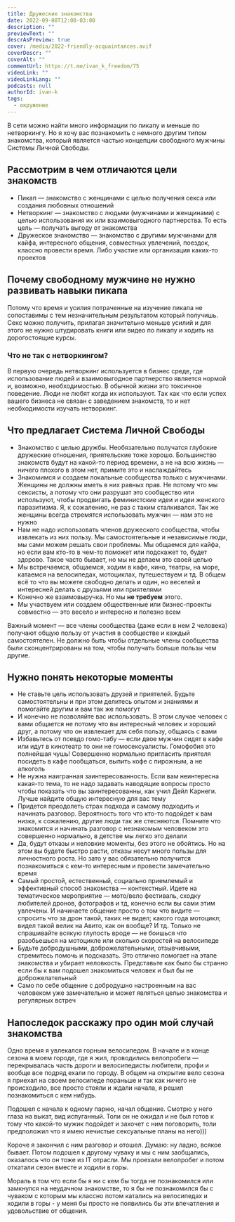 ```yaml
---
title: Дружеские знакомства
date: 2022-09-08T12:00-03:00
description: ""
previewText: ""
descrAsPreview: true
cover: /media/2022-friendly-acquaintances.avif
coverDescr: ""
coverAlt: ""
commentUrl: https://t.me/ivan_k_freedom/75
videoLink: ""
videoLinkLang: ""
podcasts: null
authorId: ivan-k
tags:
  - окружение
---
```


В сети можно найти много информации по пикапу и меньше по нетворкингу. Но я хочу вас познакомить с немного другим типом знакомства, который является частью концепции свободного мужчины Системы Личной Свободы.

## Рассмотрим в чем отличаются цели знакомств

- Пикап — знакомство с женщинами с целью получения секса или создания любовных отношений
- Нетворкинг — знакомство с людьми (мужчинами и женщинами) с целью использования их или взаимовыгодного партнерства. То есть цель — получать выгоду от знакомства
- Дружеское знакомство — знакомство с другими мужчинами для кайфа, интересного общения, совместных увлечений, поездок, классно провести время. Либо участие или организация каких-то проектов

## Почему свободному мужчине не нужно развивать навыки пикапа

Потому что время и усилия потраченные на изучение пикапа не сопоставимы с тем незначительным результатом который получишь. Секс можно получить, прилагая значительно меньше усилий и для этого не нужно штудировать книги или видео по пикапу и ходить на дорогостоящие курсы.

### Что не так с нетворкингом?

В первую очередь нетворкинг используется в бизнес среде, где использование людей и взаимовыгодное партнерство является нормой и, возможно, необходимостью. В обычной жизни это токсичное поведение. Люди не любят когда их используют. Так как что если успех вашего бизнеса не связан с заведением знакомств, то и нет необходимости изучать нетворкинг.

## Что предлагает Система Личной Свободы

- Знакомство с целью дружбы. Необязательно получатся глубокие дружеские отношения, приятельские тоже хорошо. Большинство знакомств будут на какой-то период времени, а не на всю жизнь — ничего плохого в этом нет, примите это и наслаждайтесь
- Знакомимся и создаем локальные сообщества только с мужчинами. Женщины не должны иметь в них равных прав. Не потому что мы сексисты, а потому что они разрушат это сообщество или используют, чтобы продвигать феминистские идеи и идеи женского паразитизма. Я, к сожалению, не раз с таким сталкивался. Так же женщины всегда стремятся использовать мужчин — нам это не нужно
- Нам не надо использовать членов дружеского сообщества, чтобы извлекать из них пользу. Мы самостоятельные и независимые люди, мы сами можем решать свои проблемы. Мы общаемся для кайфа, но если вам кто-то в чем-то поможет или подскажет то, будет здорово. Такое часто бывает, но мы не делаем это своей целью
- Мы встречаемся, общаемся, ходим в кафе, кино, театры, на море, катаемся на велосипедах, мотоциклах, путешествуем и тд. В общем всё то что вы можете свободно делать и один, но веселей и интересней делать с друзьями или приятелями
- Конечно же взаимовыручка. Но мы **не требуем** этого.
- Мы участвуем или создаем общественные или бизнес-проекты совместно — это весело и интересно и полезно всем

Важный момент — все члены сообщества (даже если в нем 2 человека) получают общую пользу от участия в сообществе и каждый самостоятелен. Не должно быть чтобы отдельные члены сообщества были сконцентрированы на том, чтобы получать больше пользы чем другие.

## Нужно понять некоторые моменты

- Не ставьте цель использовать друзей и приятелей. Будьте самостоятельны и при этом делитесь опытом и знаниями и помогайте другим и вам так же помогут
- И конечно не позволяйте вас использовать. В этом случае человек с вами общается не потому что вы интересный человек и хороший друг, а потому что он извлекает для себя пользу, общаясь с вами
- Избавьтесь от псевдо гомо-табу — если двое мужчин сидят в кафе или идут в кинотеатр то они не гомосексуалисты. Гомофобия это полнейшая чушь! Совершенно нормально пригласить приятеля посидеть в кафе пообщаться, выпить кофе с пирожным, а не алкоголь
- Не нужна наигранная заинтересованность. Если вам неинтересна какая-то тема, то не надо задавать наводящие вопросы просто чтобы показать что вы заинтересованны, как учил Дейл Карнеги. Лучше найдите общую интересную для вас тему
- Придется преодолеть страх подхода и самому подходить и начинать разговор. Вероятность того что кто-то подойдет к вам низка, к сожалению, другие люди так же стесняются. Помните что знакомится и начинать разговор с незнакомым человеком это совершенно нормально, в детстве мы легко это делали
- Да, будут отказы и неловкие моменты, без этого не обойтись. Но на этом вы будете быстро расти, отказы несут много пользы для личностного роста. Но зато у вас обязательно получится познакомиться с кем-то интересным и провести замечательно время
- Самый простой, естественный, социально приемлемый и эффективный способ знакомства — контекстный. Идете на тематическое мероприятие — мото/вело фестиваль, сходку любителей дронов, фотографов и тд, конечно если вы сами этим увлечены. И начинаете общение просто о том что видите — спросить что за дрон такой, таких не видел; какого года мотоцикл; видел такой велик на Авито, как он вообще? И тд. Только не спрашивайте всякую глупость вроде — не боишься что разобьешься на мотоцикле или сколько скоростей на велосипеде
- Будьте добродушными, доброжелательными, отзывчивыми, стремитесь помочь и подсказать. Это отлично помогает на этапе знакомства и убирает неловкость. Представьте как было бы странно если бы к вам подошел знакомиться человек и был бы не доброжелательный
- Само по себе общение с добродушно настроенным на вас человеком уже замечательно и может являться целью знакомства и регулярных встреч

## Напоследок расскажу про один мой случай знакомства

Одно время я увлекался горным велосипедом. В начале и в конце сезона в моем городе, где я жил, проводились велопробеги — перекрывалась часть дороги и велосипедисты любители, профи и вообще все подряд ехали по городу. В общем на открытие вело сезона я приехал на своем велосипеде пораньше и так как ничего не происходило, все просто стояли и ждали начала, я решил познакомиться с кем нибудь.

Подошел с начала к одному парню, начал общение. Смотрю у него глаза на выкат, вид испуганный. Толи он не ожидал и не был готов к тому что какой-то мужик подойдет и захочет с ним поговорить, толи предположил что я имею нечистые сексуальные планы на него)))

Короче я закончил с ним разговор и отошел. Думаю: ну ладно, всякое бывает. Потом подошел к другому чуваку и мы с ним заобщались, оказалось что он тоже из IT отрасли. Мы проехали велопробег и потом откатали сезон вместе и ходили в горы.

Мораль в том что если бы я ни с кем бы тогда не познакомился или замкнулся на неудачном знакомстве, то я бы не познакомился бы с чуваком с которым мы классно потом катались на велосипедах и ходили в горы - у меня бы просто не появились бы эти впечатления и удовольствие от общения.
